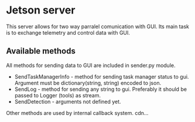 # Jetson server
This server allows for two way parralel comunication with GUI. 
Its main task is to exchange telemetry and control data with GUI.

## Available methods
All methods for sending data to GUI are included in sender.py module.
- SendTaskManagerInfo - method for sending task manager status to gui. Argument must be dictionary(string, string) encoded to json.
- SendLog - method for sending any string to gui. Preferably it should be passed to Logger (tools) as stream.
- SendDetection - arguments not defined yet.

Other methods are used by internal callback system. 
cdn...